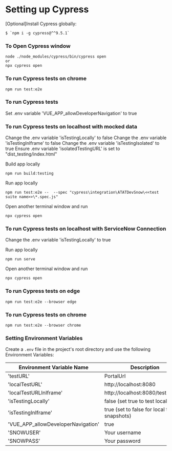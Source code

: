 # Setting up Cypress

[Optional]Install Cypress globally:

```
$ `npm i -g cypress@^^9.5.1`
```

### To Open Cypress window

```
node ./node_modules/cypress/bin/cypress open
or
npx cypress open

```

### To run Cypress tests on chrome

```
npm run test:e2e
```

### To run Cypress tests

Set .env variable 'VUE_APP_allowDeveloperNavigation' to true

### To run Cypress tests on localhost with mocked data

Change the .env variable 'isTestingLocally' to false
Change the .env variable 'isTestingInIframe' to false
Change the .env variable 'isTestingIsolated' to true
Ensure .env variable 'isolatedTestingURL' is set to "dist_testing/index.html"

Build app locally

```
npm run build:testing
```

Run app locally

```
npm run test:e2e --  --spec "cypress\integration\ATATDevSnow\<<test suite name>>\*.spec.js"
```

Open another terminal window and run

```
npx cypress open
```

### To run Cypress tests on localhost with ServiceNow Connection

Change the .env variable 'isTestingLocally' to true

Run app locally

```
npm run serve
```

Open another terminal window and run

```
npx cypress open
```

### To run Cypress tests on edge

```
npm run test:e2e --browser edge
```

### To run Cypress tests on chrome

```
npm run test:e2e --browser chrome
```

### Setting Environment Variables

Create a `.env` file in the project's root directory and use the following Environment Variables:

| Environment Variable Name          | Description                                    |
| ---------------------------------- | ---------------------------------------------- |
| 'testURL'                          | PortalUrl                                      |
| 'localTestURL'                     | http://localhost:8080                          |
| 'localTestURLInIframe'             | http://localhost:8080/testing.html             |
| 'isTestingLocally'                 | false (set true to test locally)               |
| 'isTestingInIframe'                | true (set to false for local to see snapshots) |
| 'VUE_APP_allowDeveloperNavigation' | true                                           |
| 'SNOWUSER'                         | Your username                                  |
| 'SNOWPASS'                         | Your password                                  |

```

```

